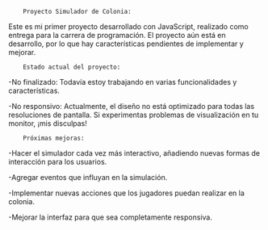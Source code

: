         Proyecto Simulador de Colonia:

Este es mi primer proyecto desarrollado con JavaScript, realizado como entrega para la carrera de programación. El proyecto aún está en desarrollo, por lo que hay características pendientes de implementar y mejorar.

        Estado actual del proyecto:

-No finalizado: Todavía estoy trabajando en varias funcionalidades y características.

-No responsivo: Actualmente, el diseño no está optimizado para todas las resoluciones de pantalla. Si experimentas problemas de visualización en tu monitor, ¡mis disculpas!

        Próximas mejoras:

-Hacer el simulador cada vez más interactivo, añadiendo nuevas formas de interacción para los usuarios.

-Agregar eventos que influyan en la simulación.

-Implementar nuevas acciones que los jugadores puedan realizar en la colonia.

-Mejorar la interfaz para que sea completamente responsiva.
